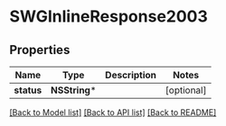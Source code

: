 # SWGInlineResponse2003

## Properties
Name | Type | Description | Notes
------------ | ------------- | ------------- | -------------
**status** | **NSString*** |  | [optional] 

[[Back to Model list]](../README.md#documentation-for-models) [[Back to API list]](../README.md#documentation-for-api-endpoints) [[Back to README]](../README.md)


